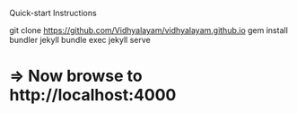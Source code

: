 

Quick-start Instructions

  git clone https://github.com/Vidhyalayam/vidhyalayam.github.io
  gem install bundler jekyll
  bundle exec jekyll serve

# => Now browse to http://localhost:4000
